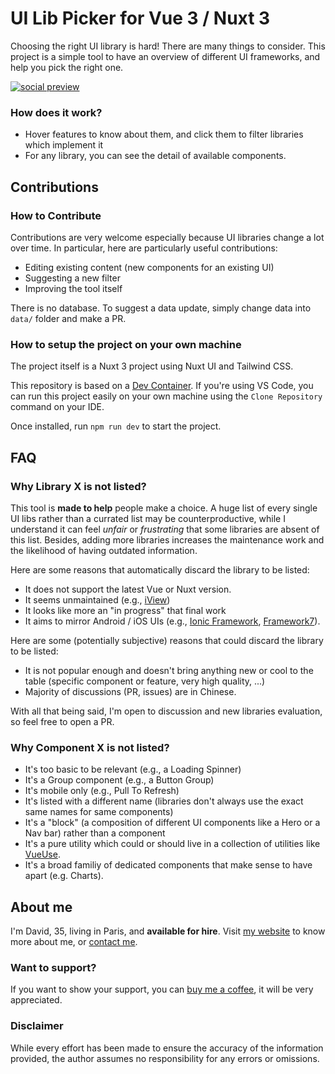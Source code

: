 # UI Lib Picker for Vue 3 / Nuxt 3

Choosing the right UI library is hard! There are many things to consider. This project is a simple tool to have an overview of different UI frameworks, and help you pick the right one.

[![social preview](https://ui-libs.vercel.app/img/social_small.png)](https://ui-libs.vercel.app/)

### How does it work?

- Hover features to know about them, and click them to filter libraries which implement it
- For any library, you can see the detail of available components.

## Contributions

### How to Contribute

Contributions are very welcome especially because UI libraries change a lot over time. In particular, here are particularly useful contributions:

- Editing existing content (new components for an existing UI)
- Suggesting a new filter
- Improving the tool itself

There is no database. To suggest a data update, simply change data into `data/` folder and make a PR.

### How to setup the project on your own machine

The project itself is a Nuxt 3 project using Nuxt UI and Tailwind CSS.

This repository is based on a [Dev Container](https://code.visualstudio.com/docs/devcontainers/containers). If you're using VS Code, you can run this project easily on your own machine using the `Clone Repository` command on your IDE.

Once installed, run `npm run dev` to start the project.

## FAQ

### Why Library X is not listed?

This tool is **made to help** people make a choice. A huge list of every single UI libs rather than a currated list may be counterproductive, while I understand it can feel _unfair_ or _frustrating_ that some libraries are absent of this list.
Besides, adding more libraries increases the maintenance work and the likelihood of having outdated information.

Here are some reasons that automatically discard the library to be listed:

- It does not support the latest Vue or Nuxt version.
- It seems unmaintained (e.g., [iView](https://github.com/iview/iview))
- It looks like more an "in progress" that final work
- It aims to mirror Android / iOS UIs (e.g., [Ionic Framework](https://ionicframework.com/), [Framework7](https://framework7.io/)).

Here are some (potentially subjective) reasons that could discard the library to be listed:

- It is not popular enough and doesn't bring anything new or cool to the table (specific component or feature, very high quality, ...)
- Majority of discussions (PR, issues) are in Chinese.

With all that being said, I'm open to discussion and new libraries evaluation, so feel free to open a PR.

### Why Component X is not listed?

- It's too basic to be relevant (e.g., a Loading Spinner)
- It's a Group component (e.g., a Button Group)
- It's mobile only (e.g., Pull To Refresh)
- It's listed with a different name (libraries don't always use the exact same names for same components)
- It's a "block" (a composition of different UI components like a Hero or a Nav bar) rather than a component
- It's a pure utility which could or should live in a collection of utilities like [VueUse](https://vueuse.org/).
- It's a broad familiy of dedicated components that make sense to have apart (e.g. Charts).

## About me

I'm David, 35, living in Paris, and <b>available for hire</b>.
Visit [my website](https://david-dahan.com) to know more about me, or [contact me](https://david-dahan.com/contact).

### Want to support?

If you want to show your support, you can [buy me a coffee](https://www.buymeacoffee.com/ddahan), it will be very appreciated.

### Disclaimer

While every effort has been made to ensure the accuracy of the information provided, the author assumes no responsibility for any errors or omissions.
